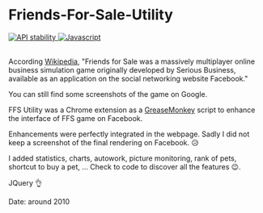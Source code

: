 # Friends-For-Sale-Utility

<div>
  <!-- Stability -->
  <a href="https://nodejs.org/api/documentation.html#documentation_stability_index">
    <img src="https://img.shields.io/badge/stability-experimental-orange.svg?style=flat-square"
      alt="API stability" />
  </a>
  <!-- Standard -->
  <a href="https://img.shields.io/badge">
    <img src="https://img.shields.io/badge/Language-Javascript-brightgreen.svg"
      alt="Javascript" />
  </a>
</div>
<br />

According <a href="https://en.wikipedia.org/wiki/Friends_for_Sale">Wikipedia</a>, "Friends for Sale was a massively multiplayer online business simulation game originally developed by Serious Business, available as an application on the social networking website Facebook."

You can still find some screenshots of the game on Google.

FFS Utility was a Chrome extension as a <a href="https://fr.wikipedia.org/wiki/Greasemonkey">GreaseMonkey</a> script to enhance the interface of FFS game on Facebook.

Enhancements were perfectly integrated in the webpage. Sadly I did not keep a screenshot of the final rendering on Facebook. :disappointed_relieved:

I added statistics, charts, autowork, picture monitoring, rank of pets, shortcut to buy a pet, ... Check to code to discover all the features :wink:.

JQuery :ok_hand:

Date: around 2010

<br />
